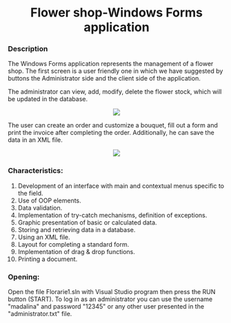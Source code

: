 
<h1 align="center">Flower shop-Windows Forms application</h1>

<h3>Description</h3>

The Windows Forms application represents the management of a flower shop. The first screen is a user friendly one in which we have suggested by buttons the Administrator side and the client side of the application.
<p>The administrator can view, add, modify, delete the flower stock, which will be updated in the database. </p>
<p align="center">
<img src="images/admin-side.gif">
</p>
The user can create an order and customize a bouquet, fill out a form and print the invoice after completing the order. Additionally, he can save the data in an XML file.
<p align="center">
<img src="images/client-side.gif">
</p>

<h3>Characteristics:</h3>
<ol>
<li>Development of an interface with main and contextual menus specific to the field.</li>
<li>Use of OOP elements.</li>
<li>Data validation.</li>
<li>Implementation of try-catch mechanisms, definition of exceptions.</li>
<li>Graphic presentation of basic or calculated data.</li>
<li>Storing and retrieving data in a database.</li>
<li>Using an XML file.</li>
<li>Layout for completing a standard form.</li>
<li>Implementation of drag & drop functions.</li>
<li>Printing a document.</li>
</ol>

<h3>Opening:</h3>
 
Open the file Florarie1.sln with Visual Studio program then press the RUN button (START).
To log in as an administrator you can use the username "madalina" and password "12345" or any other user presented in the "administrator.txt" file.


